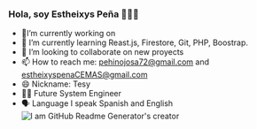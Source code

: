 ### Hola, soy Estheixys Peña 🙋🏼‍♀️
- 🔭I’m currently working on 
- 🌱 I’m currently learning Reast.js, Firestore, Git, PHP, Boostrap.
- 👯 I’m looking to collaborate on new proyects 
- 📫 How to reach me: pehinojosa72@gmail.com and estheixyspenaCEMAS@gmail.com
- 😄 Nickname: Tesy 
-  👩‍🎓 Future System Engineer
- 🗣 Language I speak Spanish and English
![I am GitHub Readme Generator's creator](https://i.imgur.com/EQpzpgm.jpg)
